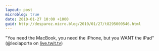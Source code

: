 ```yaml
---
layout: post
microblog: true
date: 2010-01-27 10:00 +1000
guid: http://desparoz.micro.blog/2010/01/27/t8295000546.html
---
```

"You need the MacBook, you need the iPhone, but you WANT the iPad" (@leolaporte on [live.twit.tv](http://live.twit.tv/))
